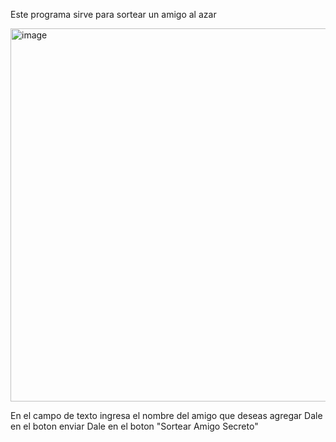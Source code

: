 Este programa sirve para sortear un amigo al azar

<img width="1345" height="597" alt="image" src="https://github.com/user-attachments/assets/509a46b8-6e5b-42ee-b442-2f808ac3d3a9" />

En el campo de texto ingresa el nombre del amigo que deseas agregar
Dale en el boton enviar
Dale en el boton "Sortear Amigo Secreto"
